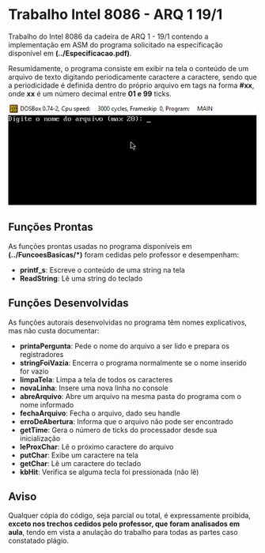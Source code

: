 # Trabalho Intel 8086 - ARQ 1 19/1
Trabalho do Intel 8086 da cadeira de ARQ 1 - 19/1 contendo a implementação em ASM do programa solicitado na especificação disponível em **(../Especificacao.pdf)**.

Resumidamente, o programa consiste em exibir na tela o conteúdo de um arquivo de texto digitando periodicamente caractere a caractere, sendo que a periodicidade é definida dentro do próprio arquivo em tags na forma **#xx**, onde **xx** é um número decimal entre **01 e 99** ticks.

![Gif do programa sendo executado](Imagens/execucao.gif)

## Funções Prontas
As funções prontas usadas no programa disponíveis em **(../FuncoesBasicas/*)** foram cedidas pelo professor e desempenham:
- **printf_s**: Escreve o conteúdo de uma string na tela
- **ReadString**: Lê uma string do teclado

## Funções Desenvolvidas
As funções autorais desenvolvidas no programa têm nomes explicativos, mas não custa documentar:
- **printaPergunta**: Pede o nome do arquivo a ser lido e prepara os registradores
- **stringFoiVazia**: Encerra o programa normalmente se o nome inserido for vazio
- **limpaTela**: Limpa a tela de todos os caracteres
- **novaLinha**: Insere uma nova linha no console
- **abreArquivo**: Abre um arquivo na mesma pasta do programa com o nome informado
- **fechaArquivo**: Fecha o arquivo, dado seu handle
- **erroDeAbertura**: Informa que o arquivo não pode ser encontrado
- **getTime**: Gera o número de ticks do processador desde sua inicialização
- **leProxChar**: Lê o próximo caractere do arquivo
- **putChar**: Exibe um caractere na tela
- **getChar**: Lê um caractere do teclado
- **kbHit**: Verifica se alguma tecla foi pressionada (não lê)


## Aviso
Qualquer cópia do código, seja parcial ou total, é expressamente proibida, **exceto nos trechos cedidos pelo professor, que foram analisados em aula**, tendo em vista a anulação do trabalho para todas as partes caso constatado plágio.
